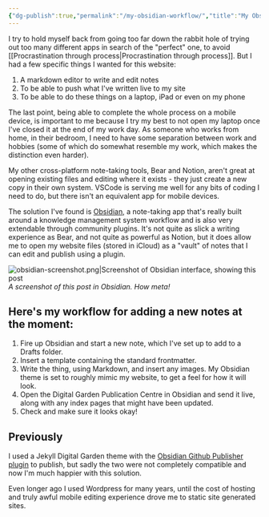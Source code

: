 ```yaml
---
{"dg-publish":true,"permalink":"/my-obsidian-workflow/","title":"My Obsidian workflow","tags":["systems"],"noteIcon":"","created":"2022-12-12","updated":"2023-11-06"}
---
```



I try to hold myself back from going too far down the rabbit hole of trying out too many different apps in search of the "perfect" one, to avoid [[Procrastination through process\|Procrastination through process]]. But I had a few specific things I wanted for this website: 

1. A markdown editor to write and edit notes
2. To be able to push what I've written live to my site
3. To be able to do these things on a laptop, iPad or even on my phone

The last point, being able to complete the whole process on a mobile device, is important to me because I try my best to not open my laptop once I've closed it at the end of my work day. As someone who works from home, in their bedroom, I need to have some separation between work and hobbies (some of which do somewhat resemble my work, which makes the distinction even harder). 

My other cross-platform note-taking tools, Bear and Notion, aren't great at opening existing files and editing where it exists - they just create a new copy in their own system. VSCode is serving me well for any bits of coding I need to do, but there isn't an equivalent app for mobile devices.

The solution I've found is [Obsidian](https://obsidian.md/), a note-taking app that's really built around a knowledge management system workflow and is also very extendable through community plugins. It's not quite as slick a writing experience as Bear, and not quite as powerful as Notion, but it does allow me to open my website files (stored in iCloud) as a "vault" of notes that I can edit and publish using a plugin.

![obsidian-screenshot.png|Screenshot of Obsidian interface, showing this post](/img/user/assets/obsidian-screenshot.png)*A screenshot of this post in Obsidian. How meta!*

## Here's my workflow for adding a new notes at the moment:

1. Fire up Obsidian and start a new note, which I've set up to add to a Drafts folder.
2. Insert a template containing the standard frontmatter.
3. Write the thing, using Markdown, and insert any images. My Obsidian theme is set to roughly mimic my website, to get a feel for how it will look.
4. Open the Digital Garden Publication Centre in Obsidian and send it live, along with any index pages that might have been updated.
5. Check and make sure it looks okay!

## Previously 
I used a Jekyll Digital Garden theme with the [Obsidian Github Publisher plugin](https://github.com/ObsidianPublisher/obsidian-github-publisher) to publish, but sadly the two were not completely compatible and now I'm much happier with this solution.

Even longer ago I used Wordpress for many years, until the cost of hosting and truly awful mobile editing experience drove me to static site generated sites.
